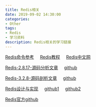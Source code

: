```yaml
---
title: Redis相关
date: 2019-09-02 14:30:00
categories:
- Other
tags:
- Redis
- 学习资料
description: Redis相关的学习链接
---
```


[Redis命令参考](http://doc.redisfans.com)&nbsp;&nbsp;&nbsp;&nbsp;
[Redis教程](https://www.redis.net.cn/tutorial/3501.html)&nbsp;&nbsp;&nbsp;&nbsp;
[Redis中文网](http://www.redis.cn)

[Redis-2.8.17-源码分析文章](https://blog.csdn.net/Androidlushangderen/column/info/redis-code)&nbsp;&nbsp;&nbsp;&nbsp;
[github](https://github.com/linyiqun/Redis-Code)

[Redis-3.2.8-源码剖析文章](https://blog.csdn.net/men_wen/article/details/75668345)&nbsp;&nbsp;&nbsp;&nbsp;
[github](https://github.com/menwengit/redis_source_annotation)

[Redis设计与实现](http://origin.redisbook.com/)&nbsp;&nbsp;&nbsp;&nbsp;
[github1](https://github.com/huangz1990/annotated_redis_source)&nbsp;&nbsp;&nbsp;&nbsp;
[github2](https://github.com/huangz1990/redis-3.0-annotated)

[Redis官方github](https://github.com/antirez/redis)
